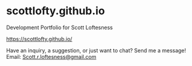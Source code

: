 # scottlofty.github.io

Development Portfolio for Scott Loftesness

https://scottlofty.github.io/

Have an inquiry, a suggestion, or just want to chat? Send me a message!
Email: Scott.r.loftesness@gmail.com
